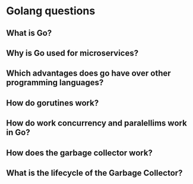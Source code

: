 # Golang questions

## What is Go?
## Why is Go used for microservices?
## Which advantages does go have over other programming languages?
## How do gorutines work?
## How do work concurrency and paralellims work in Go?
## How does the garbage collector work?
## What is the lifecycle of the Garbage Collector?

